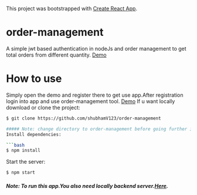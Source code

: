 This project was bootstrapped with [Create React App](https://github.com/facebookincubator/create-react-app).

# order-management
A simple jwt based  authentication in nodeJs and order management to get total orders from different quantity.
[Demo](https://order-managementv1.herokuapp.com/)

# How to use
Simply open the demo and register there to get use app.After registration login into app and use order-management tool.
[Demo](https://order-managementv1.herokuapp.com/)
If u want locally download or clone the project:

```bash
$ git clone https://github.com/shubhamV123/order-management

##### Note: change directory to order-management before going further installation.
Install dependencies:

```bash
$ npm install
```
Start the server:

```bash
$ npm start
```
##### Note: To run this app.You also need locally backend server.[Here](https://github.com/shubhamV123/order-management-backend).
